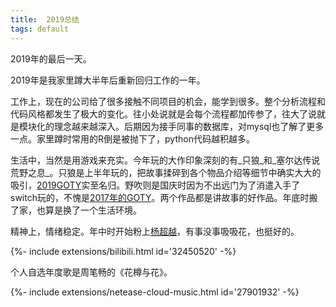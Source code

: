 ```yaml
---
title:  2019总结
tags: default
---
```


2019年的最后一天。

2019年是我家里蹲大半年后重新回归工作的一年。

工作上，现在的公司给了很多接触不同项目的机会，能学到很多。整个分析流程和代码风格都发生了极大的变化。往小处说就是会每个流程都加传参了，往大了说就是模块化的理念越来越深入。后期因为接手同事的数据库，对mysql也了解了更多一点。家里蹲时常用的R倒是被抛下了，python代码越积越多。

生活中，当然是用游戏来充实。今年玩的大作印象深刻的有_只狼_和_塞尔达传说荒野之息_。只狼是上半年玩的，把故事揉碎到各个物品介绍等细节中确实大大的吸引，[2019GOTY](https://thegameawards.com/nominees/game-of-the-year)实至名归。野吹则是国庆时因为不出远门为了消遣入手了switch玩的，不愧是[2017年的GOTY](https://thegameawards.com/history/2017-2)。两个作品都是讲故事的好作品。年底时搬了家，也算是换了一个生活环境。

精神上，情绪稳定。年中时开始粉上[杨超越](https://zh.wikipedia.org/zh-hans/%E6%9D%A8%E8%B6%85%E8%B6%8A)，有事没事吸吸花，也挺好的。
<div>{%- include extensions/bilibili.html id='32450520' -%}</div>

个人自选年度歌是周笔畅的《花樽与花》。
<div>{%- include extensions/netease-cloud-music.html id='27901932' -%}</div>
